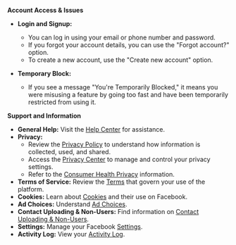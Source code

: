**Account Access & Issues**

*   **Login and Signup:**
    *   You can log in using your email or phone number and password.
    *   If you forgot your account details, you can use the "Forgot account?" option.
    *   To create a new account, use the "Create new account" option.

*   **Temporary Block:**
    *   If you see a message "You're Temporarily Blocked," it means you were misusing a feature by going too fast and have been temporarily restricted from using it.

**Support and Information**

*   **General Help:** Visit the [Help Center](https://www.facebook.com/help/?ref=pf) for assistance.
*   **Privacy:**
    *   Review the [Privacy Policy](https://www.facebook.com/privacy/policy/?entry_point=facebook_page_footer) to understand how information is collected, used, and shared.
    *   Access the [Privacy Center](https://www.facebook.com/privacy/center/?entry_point=facebook_page_footer) to manage and control your privacy settings.
    *   Refer to the [Consumer Health Privacy](https://www.facebook.com/privacy/policies/health/?entry_point=facebook_page_footer) information.
*   **Terms of Service:** Review the [Terms](https://www.facebook.com/policies?ref=pf) that govern your use of the platform.
*   **Cookies:** Learn about [Cookies](https://www.facebook.com/policies/cookies/) and their use on Facebook.
*   **Ad Choices:** Understand [Ad Choices](https://www.facebook.com/help/568137493302217).
*   **Contact Uploading & Non-Users:** Find information on [Contact Uploading & Non-Users](https://www.facebook.com/help/637205020878504).
*   **Settings:** Manage your Facebook [Settings](https://www.facebook.com/settings).
*   **Activity Log:** View your [Activity Log](https://www.facebook.com/allactivity?privacy_source=activity_log_top_menu).